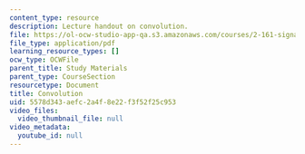 ```yaml
---
content_type: resource
description: Lecture handout on convolution.
file: https://ol-ocw-studio-app-qa.s3.amazonaws.com/courses/2-161-signal-processing-continuous-and-discrete-fall-2008/5578d343aefc2a4f8e22f3f52f25c953_convolution.pdf
file_type: application/pdf
learning_resource_types: []
ocw_type: OCWFile
parent_title: Study Materials
parent_type: CourseSection
resourcetype: Document
title: Convolution
uid: 5578d343-aefc-2a4f-8e22-f3f52f25c953
video_files:
  video_thumbnail_file: null
video_metadata:
  youtube_id: null
---
```


